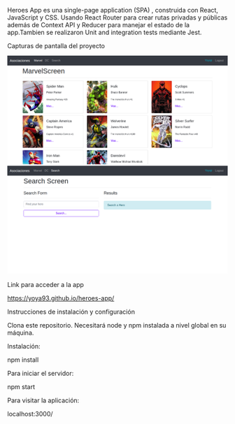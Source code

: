
Heroes App es una single-page application (SPA) , construida con React, JavaScript y CSS. Usando React Router para crear rutas privadas y públicas además de Context API y Reducer para manejar el estado de la app.Tambien se realizaron Unit and integration tests mediante Jest.



Capturas de pantalla del proyecto


<img src="imgReadme/1.png" alt="Captura de pantalla"/>

<img src="imgReadme/2.png" alt="Captura de pantalla2"/>






Link para acceder a la app

https://yoya93.github.io/heroes-app/


Instrucciones de instalación y configuración

Clona este repositorio. Necesitará node y npm instalada a nivel global en su máquina.

Instalación:

npm install


Para iniciar el servidor:

npm start

Para visitar la aplicación:

localhost:3000/


